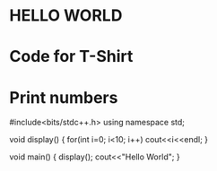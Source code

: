 # HELLO WORLD
# Code for T-Shirt
# Print numbers

#include<bits/stdc++.h>
using namespace std;

void display()
{
 for(int i=0; i<10; i++)
  cout<<i<<endl;
}

void main()
{
 display();
 cout<<"Hello World";
}
